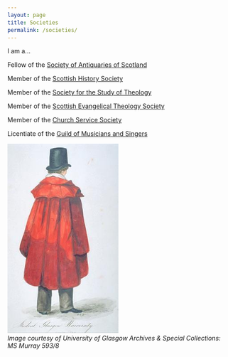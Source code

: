 ```yaml
---
layout: page
title: Societies
permalink: /societies/
---
```

I am a...

Fellow of the [Society of Antiquaries of Scotland](https://socantscot.org)

Member of the [Scottish History Society](https://scottishhistorysociety.com/)

Member of the [Society for the Study of Theology](https://www.theologysociety.org.uk/)

Member of the [Scottish Evangelical Theology Society](https://www.s-e-t-s.org.uk/)

Member of the [Church Service Society](http://www.churchservicesociety.org/)

Licentiate of the [Guild of Musicians and Singers](https://www.musiciansandsingers.org.uk/)

![UoG red gown](media/redgown.jpg)
<br>*Image courtesy of University of Glasgow Archives & Special Collections: MS Murray 593/8*
